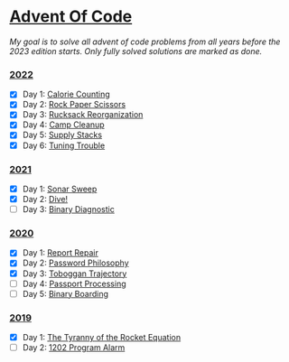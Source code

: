 # [Advent Of Code](https://adventofcode.com/)

_My goal is to solve all advent of code problems from all years before the 2023 edition starts. Only fully solved solutions are marked as done._

### [2022](https://adventofcode.com/)
- [x] Day 1: [Calorie Counting](https://adventofcode.com/2022/day/1)
- [x] Day 2: [Rock Paper Scissors](https://adventofcode.com/2022/day/2)
- [x] Day 3: [Rucksack Reorganization](https://adventofcode.com/2022/day/3)
- [x] Day 4: [Camp Cleanup](https://adventofcode.com/2022/day/4)
- [x] Day 5: [Supply Stacks](https://adventofcode.com/2022/day/5)
- [x] Day 6: [Tuning Trouble](https://adventofcode.com/2022/day/6)
### [2021](https://adventofcode.com/2021)
- [x] Day 1: [Sonar Sweep](https://adventofcode.com/2021/day/1)
- [x] Day 2: [Dive!](https://adventofcode.com/2021/day/2)
- [ ] Day 3: [Binary Diagnostic](https://adventofcode.com/2021/day/3)
### [2020](https://adventofcode.com/2020)
- [x] Day 1: [Report Repair](https://adventofcode.com/2020/day/1)
- [x] Day 2: [Password Philosophy](https://adventofcode.com/2020/day/2)
- [x] Day 3: [Toboggan Trajectory](https://adventofcode.com/2020/day/3)
- [ ] Day 4: [Passport Processing](https://adventofcode.com/2020/day/4)
- [ ] Day 5: [Binary Boarding](https://adventofcode.com/2021/2020/5)
### [2019](https://adventofcode.com/2019)
- [x] Day 1: [The Tyranny of the Rocket Equation](https://adventofcode.com/2019/day/1)
- [ ] Day 2: [1202 Program Alarm](https://adventofcode.com/2019/day/2)
